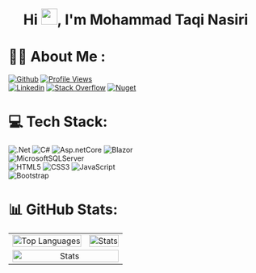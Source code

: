 <h1 align="center">Hi <img src="https://media.giphy.com/media/hvRJCLFzcasrR4ia7z/giphy.gif" width="32">, I'm Mohammad Taqi Nasiri</h1>

# 👨‍💻 About Me :
[![Github](https://img.shields.io/github/followers/taqinasiri?logo=github&style=for-the-badge&color=0891b2&labelColor=1c1917)](https://www.github.com/taqinasiri) 
[![Profile Views](https://komarev.com/ghpvc/?username=taqinasiri&&style=for-the-badge)](https://stackoverflow.com/users/16142793) <br>
[![Linkedin](https://img.shields.io/badge/-linkedin-0077B5?style=for-the-badge&logo=linkedin&logoColor=white)](https://www.linkedin.com/in/taqinasiri)
[![Stack Overflow](https://img.shields.io/badge/-Stackoverflow-FE7A16?style=for-the-badge&logo=stack-overflow&logoColor=white)](https://stackoverflow.com/users/16142793)
[![Nuget](https://img.shields.io/badge/-Nuget-004880?style=for-the-badge&logo=nuget&logoColor=white)](https://www.nuget.org/profiles/MohammadTaqiNasiri)

# 💻 Tech Stack:

 ![.Net](https://img.shields.io/badge/.NET-5C2D91?style=for-the-badge&logo=.net&logoColor=white)
 ![C#](https://img.shields.io/badge/c%23-%23239120?style=for-the-badge&logo=c-sharp&logoColor=white) 
 ![Asp.netCore](https://img.shields.io/badge/Asp.net%20core-3a0bbd?style=for-the-badge&logo=.net&logoColor=white)
 ![Blazor](https://img.shields.io/badge/Blazor-592C8C?style=for-the-badge&logo=blazor&logoColor=white) </br> 
 ![MicrosoftSQLServer](https://img.shields.io/badge/Microsoft%20SQL%20Sever-CC2927?style=for-the-badge&logo=microsoft%20sql%20server&logoColor=white) </br>
 ![HTML5](https://img.shields.io/badge/html5-%23E34F26?style=for-the-badge&logo=html5&logoColor=white) 
 ![CSS3](https://img.shields.io/badge/css3-%231572B6?style=for-the-badge&logo=css3&logoColor=white) 
 ![JavaScript](https://img.shields.io/badge/javascript-F7DF1E?style=for-the-badge&logo=javascript&logoColor=white) </br>
 ![Bootstrap](https://img.shields.io/badge/Bootstrap-7952B3?style=for-the-badge&logo=Bootstrap&logoColor=white)
 
# 📊 GitHub Stats:

<div align="center">
<table>
<tr>
<td align="center"><a href="https://github.com/taqinasiri"><img  style="width:100%" src="https://github-readme-stats.vercel.app/api/top-langs/?username=taqinasiri&theme=github_dark&include_all_commits=true&count_private=true&layout=compact" alt="Top Languages"></a></td>
 <td align="center"><a href="https://github.com/taqinasiri"><img style="width:100%" src="https://github-readme-stats.vercel.app/api?username=taqinasiri&theme=github_dark&include_all_commits=true&count_private=true" alt="Stats"></a></td>
</tr>
<tr>
  <td align="center" colspan="2"><a href="https://github.com/taqinasiri"><img style="width:100%" src="https://github-readme-activity-graph.cyclic.app/graph/?username=taqinasiri&bg_color=0D1117&color=58A5FE&line=58A5FE&point=FFFFFF" alt="Stats"></a></td>
</tr>
</table>
</div>
